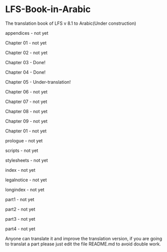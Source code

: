 # LFS-Book-in-Arabic
The translation book of LFS v 8.1 to Arabic(Under construction)

appendices - not yet

Chapter 01 - not yet

Chapter 02 - not yet

Chapter 03 - Done!

Chapter 04 - Done!

Chapter 05 - Under-translation!

Chapter 06 - not yet

Chapter 07 - not yet

Chapter 08 - not yet

Chapter 09 - not yet

Chapter 01 - not yet

prologue - not yet

scripts - not yet

stylesheets - not yet

index - not yet

legalnotice - not yet

longindex - not yet

part1 - not yet

part2 - not yet

part3 - not yet

part4 - not yet

Anyone can translate it and improve the translation version, if you are going to translat a part please just edit the file README.md to avoid double work.
